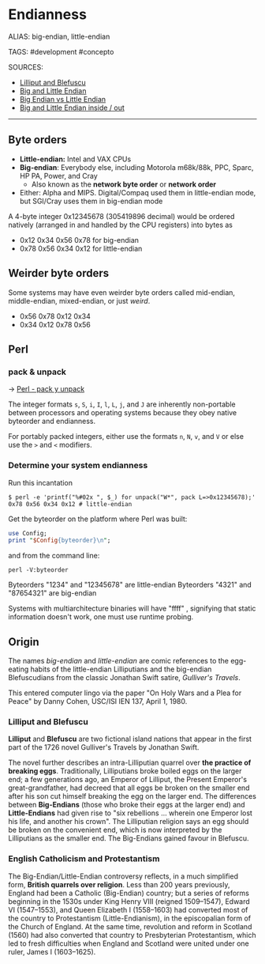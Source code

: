 # Endianness

ALIAS: big-endian, little-endian

TAGS: #development #concepto

SOURCES:

- [Lilliput and Blefuscu](https://en.wikipedia.org/wiki/Lilliput_and_Blefuscu)
- [Big and Little Endian](https://web.archive.org/web/20170227191944/http://www.cs.umd.edu:80/class/sum2003/cmsc311/Notes/Data/endian.html)
- [Big Endian vs Little Endian](https://www.youtube.com/watch?v=JrNF0KRAlyo)
- [Big and Little Endian inside / out](https://www.youtube.com/watch?v=oBSuXP-1Tc0)

---

## Byte orders

- **Little-endian:** Intel and VAX CPUs
- **Big-endian**: Everybody else, including Motorola m68k/88k, PPC, Sparc, HP PA, Power, and Cray
    - Also known as the **network byte order** or **network order**
- Either: Alpha and MIPS. Digital/Compaq used them in little-endian mode, but SGI/Cray uses them in big-endian mode

A 4-byte integer 0x12345678 (305419896 decimal) would be ordered natively (arranged in and handled by the CPU registers) into bytes as

- 0x12 0x34 0x56 0x78 for big-endian
- 0x78 0x56 0x34 0x12 for little-endian

## Weirder byte orders

Some systems may have even weirder byte orders called mid-endian, middle-endian, mixed-endian, or just *weird*.

- 0x56 0x78 0x12 0x34
- 0x34 0x12 0x78 0x56

## Perl

### pack & unpack

-> [Perl - pack y unpack](Perl-pack-y-unpack.md)

The integer formats `s`, `S`, `i`, `I`, `l`, `L`, `j`, and `J` are inherently non-portable between processors and operating systems because they obey native byteorder and endianness.

For portably packed integers, either use the formats `n`, `N`, `v`, and `V` or else use the `>` and `<` modifiers.

### Determine your system endianness

Run this incantation

```shell
$ perl -e 'printf("%#02x ", $_) for unpack("W*", pack L=>0x12345678);'
0x78 0x56 0x34 0x12 # little-endian
```

Get the byteorder on the platform where Perl was built:

```perl
use Config;
print "$Config{byteorder}\n";
```

and from the command line:

```shell
perl -V:byteorder
```

Byteorders "1234" and "12345678" are little-endian
Byteorders "4321" and "87654321" are big-endian

Systems with multiarchitecture binaries will have "ffff" , signifying that static information doesn't work, one must use runtime probing.

## Origin

The names *big-endian* and *little-endian* are comic references to the egg-eating habits of the little-endian Lilliputians and the big-endian Blefuscudians from the classic Jonathan Swift satire, *Gulliver's Travels*.

This entered computer lingo via the paper "On Holy Wars and a Plea for Peace" by Danny Cohen, USC/ISI IEN 137, April 1, 1980.

### Lilliput and Blefuscu

**Lilliput** and **Blefuscu** are two fictional island nations that appear in the first part of the 1726 novel Gulliver's Travels by Jonathan Swift.

The novel further describes an intra-Lilliputian quarrel over **the practice of breaking eggs**. Traditionally, Lilliputians broke boiled eggs on the larger end; a few generations ago, an Emperor of Lilliput, the Present Emperor's great-grandfather, had decreed that all eggs be broken on the smaller end after his son cut himself breaking the egg on the larger end. The differences between **Big-Endians** (those who broke their eggs at the larger end) and **Little-Endians** had given rise to "six rebellions ... wherein one Emperor lost his life, and another his crown". The Lilliputian religion says an egg should be broken on the convenient end, which is now interpreted by the Lilliputians as the smaller end. The Big-Endians gained favour in Blefuscu.

### English Catholicism and Protestantism

The Big-Endian/Little-Endian controversy reflects, in a much simplified form, **British quarrels over religion**. Less than 200 years previously, England had been a Catholic (Big-Endian) country; but a series of reforms beginning in the 1530s under King Henry VIII (reigned 1509–1547), Edward VI (1547–1553), and Queen Elizabeth I (1558–1603) had converted most of the country to Protestantism (Little-Endianism), in the episcopalian form of the Church of England. At the same time, revolution and reform in Scotland (1560) had also converted that country to Presbyterian Protestantism, which led to fresh difficulties when England and Scotland were united under one ruler, James I (1603–1625).
